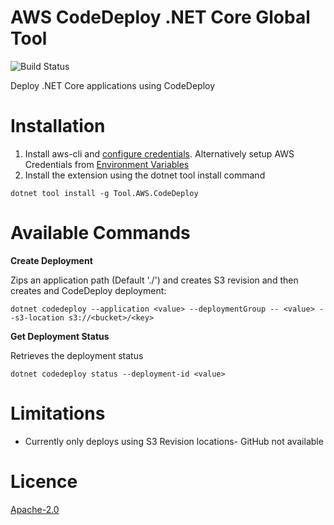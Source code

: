 
# AWS CodeDeploy .NET Core Global Tool

![Build Status](https://travis-ci.org/mziyabo/codedeploy-globaltool.svg?branch=master)

Deploy .NET Core applications using CodeDeploy

# Installation
1. Install aws-cli and [configure credentials](https://docs.aws.amazon.com/cli/latest/userguide/cli-chap-configure.html). Alternatively setup AWS Credentials from [Environment Variables](https://docs.aws.amazon.com/sdk-for-javascript/v2/developer-guide/loading-node-credentials-environment.html)
2. Install the extension using the dotnet tool install command 
```
dotnet tool install -g Tool.AWS.CodeDeploy
```

# Available Commands

**Create Deployment**

Zips an application path (Default './') and creates S3 revision and then creates and CodeDeploy deployment:
```
dotnet codedeploy --application <value> --deploymentGroup -- <value> --s3-location s3://<bucket>/<key>
```

**Get Deployment Status**

Retrieves the deployment status
```
dotnet codedeploy status --deployment-id <value>
```

# Limitations
- Currently only deploys using S3 Revision locations- GitHub not available

# Licence
[Apache-2.0](./LICENSE)